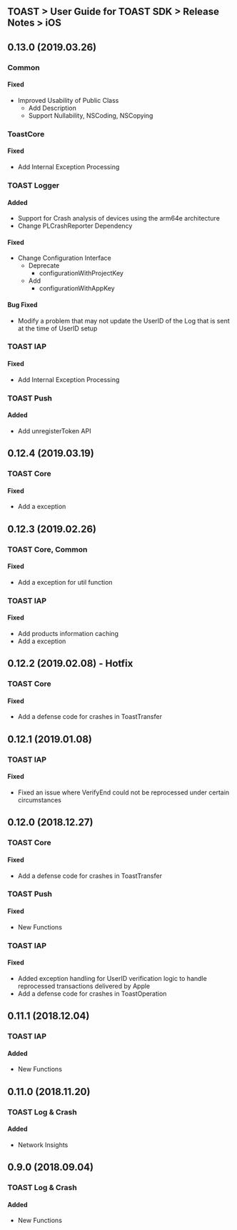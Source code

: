 ## TOAST > User Guide for TOAST SDK > Release Notes > iOS

## 0.13.0 (2019.03.26)

### Common

#### Fixed

* Improved Usability of Public Class
  * Add Description
  * Support Nullability, NSCoding, NSCopying

### ToastCore

#### Fixed

* Add Internal Exception Processing

### TOAST Logger

#### Added

* Support for Crash analysis of devices using the arm64e architecture
* Change PLCrashReporter Dependency

#### Fixed

* Change Configuration Interface
  * Deprecate
    * configurationWithProjectKey
  * Add
    * configurationWithAppKey

#### Bug Fixed

* Modify a problem that may not update the UserID of the Log that is sent at the time of UserID setup

### TOAST IAP

#### Fixed

* Add Internal Exception Processing

### TOAST Push

#### Added

* Add unregisterToken API

## 0.12.4 (2019.03.19)

### TOAST Core

#### Fixed

* Add a exception 

## 0.12.3 (2019.02.26)

### TOAST Core, Common

#### Fixed

* Add a exception for util function

### TOAST IAP

#### Fixed

* Add products information caching 
* Add a exception 

## 0.12.2 (2019.02.08) - Hotfix

### TOAST Core

#### Fixed

* Add a defense code for crashes in ToastTransfer

## 0.12.1 (2019.01.08)

### TOAST IAP

#### Fixed

* Fixed an issue where VerifyEnd could not be reprocessed under certain circumstances

## 0.12.0 (2018.12.27)

### TOAST Core

#### Fixed

* Add a defense code for crashes in ToastTransfer

### TOAST Push

#### Fixed 

* New Functions 

### TOAST IAP

#### Fixed

* Added exception handling for UserID verification logic to handle reprocessed transactions delivered by Apple
* Add a defense code for crashes in ToastOperation

## 0.11.1 (2018.12.04)

### TOAST IAP

#### Added 

* New Functions 


## 0.11.0 (2018.11.20)

### TOAST Log & Crash

#### Added 

* Network Insights


## 0.9.0 (2018.09.04)

### TOAST Log & Crash

#### Added

* New Functions

